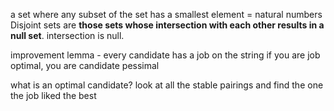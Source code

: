 a set where any subset of the set has a smallest element = natural numbers
Disjoint sets are **those sets whose intersection with each other results in a null set**. intersection is null. 

improvement lemma - every candidate has a job on the string
if you are job optimal, you are candidate pessimal

what is an optimal candidate? look at all the stable pairings and find the one the job liked the best